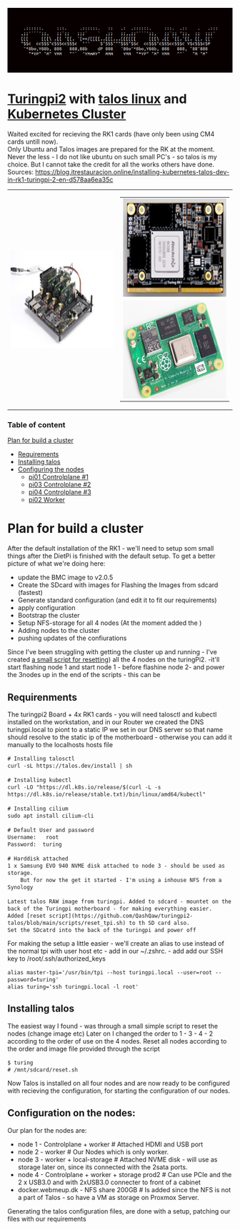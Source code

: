 ﻿![QashQaw](docs/images/qashqaw.png)

# [Turingpi2](https://turingpi.com/product/turing-pi-2/) with [talos linux](https://www.talos.dev/) and [Kubernetes Cluster](https://kubernetes.io/)

Waited excited for recieving the RK1 cards (have only been using CM4 cards untill now). </br>
Only Ubuntu and Talos images are prepared for the RK at the moment. Never the less - I do not like ubuntu on such small PC's - so talos is my choice. 
But I cannot take the credit for all the works others have done. 
Sources: 
    https://blog.itrestauracion.online/installing-kubernetes-talos-dev-in-rk1-turingpi-2-en-d578aa6ea35c
    
<table>
    <tr>
        <td>
           <img src="docs/images/turingpi-board.jpg" width="392px" height="220px" alt="TuringPi-v2.4" />
        </td>
        <td>
            <table>
                <tr>
                    <td><img src="docs/images/RockChip.png" width="392px" height="220px" alt="Rockchip RK2588"></td>
                </tr>
                <tr>
                    <td><img src="docs/images/CM4.png" width="392px" height="220px" alt="RaspberryPi CM04"></td>
                </tr>
            </table>
        </td>
    </tr>
</table>    

### Table of content

[Plan for build a cluster](https://github.com/QashQaw/turingpi2-talos#plan-for-build-a-cluster)
* [Requirements](https://github.com/QashQaw/turingpi2-talos#requirenments)   
* [Installing talos](https://github.com/QashQaw/turingpi2-talos#installing-talos)    
* [Configuring the nodes](https://github.com/QashQaw/turingpi2-talos#configuration-on-the-nodes)
  - [pi01 Controlplane #1]()
  - [pi03 Controlplane #2]()
  - [pi04 Controlplane #3]()
  - [pi02 Worker]()

# Plan for build a cluster 
After the default installation of the RK1 - we'll need to setup som small things after the DietPi is finished with the default setup. To get a better picture of what we're doing here: 
  * update the BMC image to v2.0.5
  * Create the SDcard with images for Flashing the Images from sdcard (fastest)
  * Generate standard configuration (and edit it to fit our requirements)
  * apply configuration 
  * Bootstrap the cluster
  * Setup NFS-storage for all 4 nodes (At the moment added the )
  * Adding nodes to the cluster
  * pushing updates of the confiurations

Since I've been struggling with getting the cluster up and running - I've created [a small script for resetting](https://github.com/QashQaw/turingpi2-talos/blob/main/scripts/reset_tpi.sh)) all the 4 nodes on the turingPi2. -it'll start flashing node 1 and start node 1 - before flashine node 2- and power the 3nodes up in the end of the scripts - this can be 

## Requirenments
The turingpi2 Board + 4x RK1 cards - you will need talosctl and kubectl installed on the workstation, and in our Router we created the DNS turingpi.local to piont to a static IP we set in our DNS server so that name should resolve to the static ip of the motherboard - otherwise you can add it manually to the localhosts hosts file

    # Installing talosctl
    curl -sL https://talos.dev/install | sh

    # Installing kubectl 
    curl -LO "https://dl.k8s.io/release/$(curl -L -s https://dl.k8s.io/release/stable.txt)/bin/linux/amd64/kubectl" 

    # Installing cilium
    sudo apt install cilium-cli

    # Default User and password 
    Username:   root
    Password:  turing

    # Harddisk attached
    1 x Samsung EVO 940 NVME disk attached to node 3 - should be used as storage.
        But for now the get it started - I'm using a inhouse NFS from a Synology 

    Latest talos RAW image from turingpi. Added to sdcard - mountet on the back of the Turingpi motherboard - for making everything easier.
    Added [reset script](https://github.com/QashQaw/turingpi2-talos/blob/main/scripts/reset_tpi.sh) to th SD card also.
    Set the SDcatrd into the back of the turingpi and power off

For making the setup a little easier - we'll create an alias to use instead of the normal tpi with user host etc - add in our ~/.zshrc. - add add our SSH key to /root/.ssh/authorized_keys

    alias master-tpi='/usr/bin/tpi --host turingpi.local --user=root --password=turing'
    alias turing='ssh turingpi.local -l root' 

## Installing talos
The easiest way I found - was through a small simple script to reset the nodes (change image etc) Later on I changed the order to 1 - 3 - 4 - 2 according to the order of use on the 4 nodes. Reset all nodes according to the order and image file provided through the script 

    $ turing
    # /mnt/sdcard/reset.sh 

Now Talos is installed on all four nodes and are now ready to be configured with recieving the configuration, for starting the configuration of our nodes.

## Configuration on the nodes: 
Our plan for the nodes are: 
  * node 1 - Controlplane + worker                        # Attached HDMI and USB port
  * node 2 - worker                                       # Our Nodes which is only worker.                
  * node 3 - worker + local-storage                       # Attached NVME disk - will use as storage later on, since its connected with the 2sata ports.
  * node 4 - Controlplane + worker + storage prod2        # Can use PCIe and the 2 x USB3.0 and with 2xUSB3.0 connecter to front of a cabinet 
  * docker.webmeup.dk - NFS share 200GB                   # Is added since the NFS is not a part of Talos - so have a VM as storage on Proxmox Server.

Generating the talos configuration files, are done with a setup, patching our files with our requirements  


[def]: https://github.com/QashQaw/turingpi2-talos#installing-talos